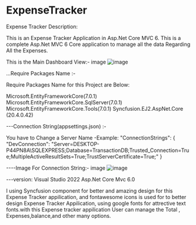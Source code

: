 # ExpenseTracker

Expense Tracker
Description: 

This is an Expense Tracker Application in Asp.Net Core MVC 6.
This is a complete Asp.Net MVC 6 Core application to manage all the data Regarding All the Expenses.

This is the Main Dashboard View:- image
![image](https://user-images.githubusercontent.com/122631931/212463202-e4ff3831-95a7-4120-8399-ee19cabad4f8.png)


...Require Packages Name :-

Require Packages Name for this Project are Below:

Microsoft.EntityFrameworkCore(7.0.1)
Microsoft.EntityFrameworkCore.SqlServer(7.0.1)
Microsoft.EntityFrameworkCore.Tools(7.0.1) 
Syncfusion.EJ2.AspNet.Core (20.4.0.42)



---Connection String(appsettings.json) :-

You have to Change a Server Name -Example:
"ConnectionStrings": { "DevConnection": "Server=DESKTOP-P44PN8A\SQLEXPRESS;Database=TransactionDB;Trusted_Connection=True;MultipleActiveResultSets=True;TrustServerCertificate=True;" }



----Image For Connection String:- image
![image](https://user-images.githubusercontent.com/122631931/212463213-13ad9315-535d-46dd-a73f-30fc8201c99f.png)



---version:
Visual Studio 2022 Asp.Net Core Mvc 6.0

I using Syncfusion component for better and amazing design for this Expense Tracker appilication,
and fontawesome icons is used for to better design Expense Tracker Appilication,
using google fonts for attrective text fonts.with this Expense tracker appilication User can manage the Total ,
Expenses,balance,and other many options.
